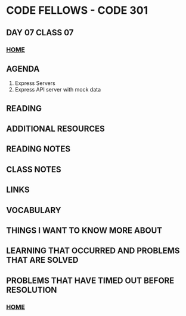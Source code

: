 # CODE FELLOWS - CODE 301

## DAY 07 CLASS 07

### [HOME](../README.md)

## AGENDA
1. Express Servers
1. Express API server with mock data

## READING

## ADDITIONAL RESOURCES

## READING NOTES

## CLASS NOTES

## LINKS

## VOCABULARY

## THINGS I WANT TO KNOW MORE ABOUT

## LEARNING THAT OCCURRED AND PROBLEMS THAT ARE SOLVED

## PROBLEMS THAT HAVE TIMED OUT BEFORE RESOLUTION

### [HOME](../README.md)